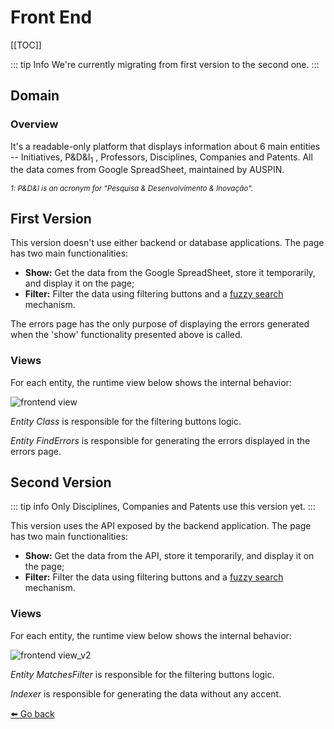 # Front End

[[TOC]]

::: tip Info
We're currently migrating from first version to the second one.
:::

## Domain

### Overview

It's a readable-only platform that displays information about 6 main entities -- Initiatives, P&D&I<sub>1</sub> , Professors, Disciplines, Companies and Patents. All the data comes from Google SpreadSheet, maintained by AUSPIN.

_<sub>1: P&D&I is an acronym for "Pesquisa & Desenvolvimento & Inovação".</sub>_

## First Version

This version doesn't use either backend or database applications. The page has two main functionalities:

- **Show:** Get the data from the Google SpreadSheet, store it temporarily, and display it on the page;
- **Filter:** Filter the data using filtering buttons and a [fuzzy search](https://en.wikipedia.org/wiki/Approximate_string_matching) mechanism.

The errors page has the only purpose of displaying the errors generated when the 'show' functionality presented above is called.

### Views

For each entity, the runtime view below shows the internal behavior:

<img :src="$withBase('/views/frontend.svg')" alt="frontend view">

_Entity Class_ is responsible for the filtering buttons logic.

_Entity FindErrors_ is responsible for generating the errors displayed in the errors page.

## Second Version

::: tip info
Only Disciplines, Companies and Patents use this version yet.
:::

This version uses the API exposed by the backend application. The page has two main functionalities:

- **Show:** Get the data from the API, store it temporarily, and display it on the page;
- **Filter:** Filter the data using filtering buttons and a [fuzzy search](https://en.wikipedia.org/wiki/Approximate_string_matching) mechanism.

### Views

For each entity, the runtime view below shows the internal behavior:

<img :src="$withBase('/views/frontend_v2.svg')" alt="frontend view_v2">

_Entity MatchesFilter_ is responsible for the filtering buttons logic.

_Indexer_ is responsible for generating the data without any accent.

[:arrow_left: Go back](/)
